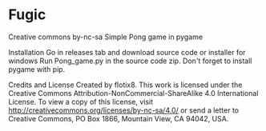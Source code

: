 # Fugic
Creative commons by-nc-sa Simple Pong game in pygame

Installation Go in releases tab and download source code or installer for windows Run Pong_game.py in the source code zip. Don't forget to install pygame with pip.

Credits and License Created by flotix8. This work is licensed under the Creative Commons Attribution-NonCommercial-ShareAlike 4.0 International License. To view a copy of this license, visit http://creativecommons.org/licenses/by-nc-sa/4.0/ or send a letter to Creative Commons, PO Box 1866, Mountain View, CA 94042, USA.
